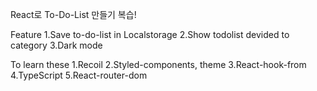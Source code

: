 React로 To-Do-List 만들기 복습!

Feature
1.Save to-do-list in Localstorage
2.Show todolist devided to category
3.Dark mode

To learn these
1.Recoil
2.Styled-components, theme
3.React-hook-from
4.TypeScript
5.React-router-dom
